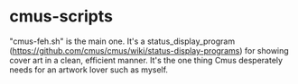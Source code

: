 # cmus-scripts
"cmus-feh.sh" is the main one. It's a status_display_program (https://github.com/cmus/cmus/wiki/status-display-programs) for showing cover art in a clean, efficient manner. It's the one thing Cmus desperately needs for an artwork lover such as myself.
